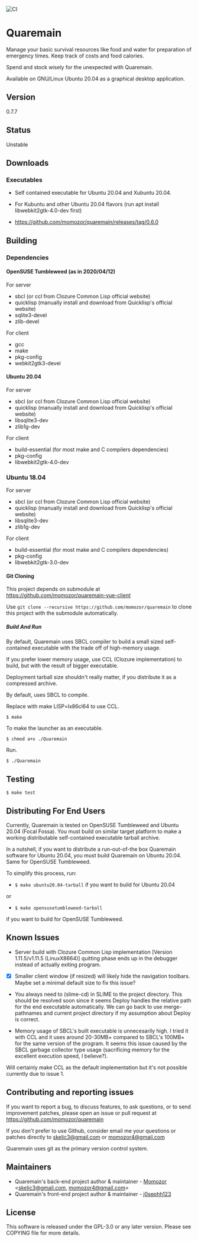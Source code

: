 ![CI](https://github.com/momozor/quaremain/workflows/ci/badge.svg?branch=master)

# Quaremain

Manage your basic survival resources like food and water
for preparation of emergency times. Keep track of costs and food
calories.

Spend and stock wisely for the unexpected with Quaremain.


Available on GNU/Linux Ubuntu 20.04 as a graphical desktop application.


## Version
0.7.7

## Status

Unstable

## Downloads
### Executables
- Self contained executable for Ubuntu 20.04 and Xubuntu 20.04.
- For Kubuntu and other
  Ubuntu 20.04 flavors (run apt install libwebkit2gtk-4.0-dev first)

- https://github.com/momozor/quaremain/releases/tag/0.6.0

## Building

### Dependencies

#### OpenSUSE Tumbleweed (as in 2020/04/12)

For server

- sbcl (or ccl from Clozure Common Lisp official website)
- quicklisp (manually install and download from Quicklisp's official website)
- sqlite3-devel
- zlib-devel

For client

- gcc
- make
- pkg-config
- webkit2gtk3-devel

#### Ubuntu 20.04

For server

- sbcl (or ccl from Clozure Common Lisp official website)
- quicklisp (manually install and download from Quicklisp's official website)
- libsqlite3-dev
- zlib1g-dev

For client

- build-essential (for most make and C compilers dependencies)
- pkg-config
- libwebkit2gtk-4.0-dev

### Ubuntu 18.04

For server

- sbcl (or ccl from Clozure Common Lisp official website)
- quicklisp (manually install and download from Quicklisp's official website)
- libsqlite3-dev
- zlib1g-dev

For client

- build-essential (for most make and C compilers dependencies)
- pkg-config
- libwebkit2gtk-3.0-dev


#### Git Cloning

This project depends on submodule at https://github.com/momozor/quaremain-vue-client

Use `git clone --recursive https://github.com/momozor/quaremain` to clone
this project with the submodule automatically.

##### Build And Run

By default, Quaremain uses SBCL compiler to build a small sized
self-contained executable with the trade off of high-memory usage.

If you prefer lower memory usage, use CCL (Clozure implementation) to build,
but with the result of bigger executable.

Deployment tarball size shouldn't really matter,
if you distribute it as a compressed archive.

By default, uses SBCL to compile.

Replace with make LISP=lx86cl64 to use CCL.

`$ make`

To make the launcher as an executable.

`$ chmod a+x ./Quaremain`

Run.

`$ ./Quaremain`

## Testing

`$ make test`

## Distributing For End Users

Currently, Quaremain is tested on OpenSUSE Tumbleweed and
Ubuntu 20.04 (Focal Fossa). You must build on similar target platform
to make a working distributable self-contained executable tarball archive.

In a nutshell, if you want to distribute a run-out-of-the box Quaremain
software for Ubuntu 20.04, you must build Quaremain on Ubuntu 20.04. Same
for OpenSUSE Tumbleweed.

To simplify this process, run:

- `$ make ubuntu20.04-tarball` if you want to build for Ubuntu 20.04

or

- `$ make opensusetumbleweed-tarball`

if you want to build for OpenSUSE Tumbleweed.

## Known Issues

- Server build with Clozure Common Lisp implementation [Version 1.11.5/v1.11.5
(LinuxX8664)] quitting phase ends up in the debugger instead of actually exiting
program.

- [x] Smaller client window (if resized) will likely hide the navigation toolbars.
Maybe set a minimal default size to fix this issue?

- You always need to (slime-cd) in SLIME to the project directory. This
should be resolved soon since it seems Deploy handles the relative
path for the end executable automatically. We can go back to
use merge-pathnames and current project directory if my
assumption about Deploy is correct.

- Memory usage of SBCL's built executable is unnecesarily high.
I tried it with CCL and it uses around 20-30MB+ compared to
SBCL's 100MB+ for the same version of the program.
It seems this issue caused by the SBCL garbage
collector type usage (sacrificing memory for
the excellent execution speed, I believe?).

Will certainly make CCL as the default implementation
but it's not possible currently due to issue 1.


## Contributing and reporting issues

If you want to report a bug, to discuss features,
to ask questions, or to send improvement patches,
please open an issue or pull request
at https://github.com/momozor/quaremain

If you don't prefer to use Github, consider email
me your questions or patches directly to
skelic3@gmail.com or momozor4@gmail.com

Quaremain uses git as the primary version
control system.


## Maintainers

- Quaremain's back-end project author & maintainer - [Momozor](https://github.com/momozor) <skelic3@gmail.com, momozor4@gmail.com>
- Quaremain's front-end project author & maintainer - [j0sephh123](https://github.com/j0sephh123)


## License

This software is released under the GPL-3.0 or any later version.
Please see COPYING file for more details.
